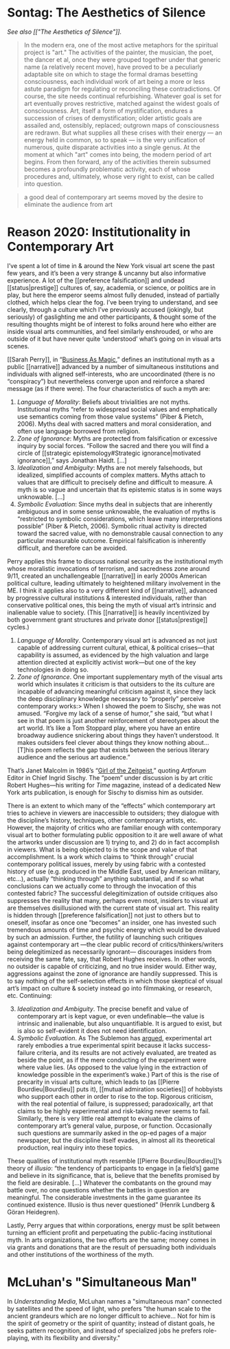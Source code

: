 # Sontag: The Aesthetics of Silence

_See also [["The Aesthetics of Silence"]]._

> In the modern era, one of the most active metaphors for the spiritual project is "art." The activities of the painter, the musician, the poet, the dancer et al, once they were grouped together under that generic name (a relatively recent move), have proved to be a peculiarly adaptable site on which to stage the formal dramas besetting consciousness, each individual work of art being a more or less astute paradigm for regulating or reconciling these contradictions. Of course, the site needs continual refurbishing. Whatever goal is set for art eventually proves restrictive, matched against the widest goals of consciousness. Art, itself a form of mystification, endures a succession of crises of demystification; older artistic goals are assailed and, ostensibly, replaced; outgrown maps of consciousness are redrawn. But what supplies all these crises with their energy — an energy held in common, so to speak — is the very unification of numerous, quite disparate activities into a single genus. At the moment at which "art" comes into being, the modern period of art begins. From then forward, any of the activities therein subsumed becomes a profoundly problematic activity, each of whose procedures and, ultimately, whose very right to exist, can be called into question.

> a good deal of contemporary art seems moved by the desire to eliminate the audience from art

# Reason 2020: Institutionality in Contemporary Art

I’ve spent a lot of time in & around the New York visual art scene the past few years, and it’s been a very strange & uncanny but also informative experience. A lot of the [[preference falsification]] and undead [[status|prestige]] cultures of, say, academia, or science, or politics are in play, but here the emperor seems almost fully denuded, instead of partially clothed, which helps clear the fog. I’ve been trying to understand, and see clearly, through a culture which I’ve previously accused (jokingly, but seriously) of gaslighting me and other participants, & thought some of the resulting thoughts might be of interest to folks around here who either are inside visual arts communities, and feel similarly enshrouded, or who are outside of it but have never quite ‘understood’ what’s going on in visual arts scenes.

[[Sarah Perry]], in “[Business As Magic](https://www.ribbonfarm.com/2016/04/07/business-as-magic/),” defines an institutional myth as a public [[narrative]] advanced by a number of simultaneous institutions and individuals with aligned self-interests, who are uncoordinated (there is no “conspiracy”) but nevertheless converge upon and reinforce a shared message (as if there were). The four characteristics of such a myth are:

1.  _Language of Morality_: Beliefs about trivialities are not myths. Institutional myths “refer to widespread social values and emphatically use semantics coming from those value systems” (Piber & Pietch, 2006). Myths deal with sacred matters and moral consideration, and often use language borrowed from religion.
2.  _Zone of Ignorance_: Myths are protected from falsification or excessive inquiry by social forces. “Follow the sacred and there you will find a circle of [[strategic epistemology#Strategic ignorance|motivated ignorance]],” says Jonathan Haidt. […]
3.  _Idealization and Ambiguity_: Myths are not merely falsehoods, but idealized, simplified accounts of complex matters. Myths attach to values that are difficult to precisely define and difficult to measure. A myth is so vague and uncertain that its epistemic status is in some ways unknowable. […]
4.  _Symbolic Evaluation_: Since myths deal in subjects that are inherently ambiguous and in some sense unknowable, the evaluation of myths is “restricted to symbolic considerations, which leave many interpretations possible” (Piber & Pietch, 2006). Symbolic ritual activity is directed toward the sacred value, with no demonstrable causal connection to any particular measurable outcome. Empirical falsification is inherently difficult, and therefore can be avoided.

Perry applies this frame to discuss national security as the institutional myth whose moralistic invocations of terrorism, and sacredness zone around 9/11, created an unchallengeable [[narrative]] in early 2000s American political culture, leading ultimately to heightened military involvement in the ME. I think it applies also to a very different kind of [[narrative]], advanced by progressive cultural institutions & interested individuals, rather than conservative political ones, this being the myth of visual art’s intrinsic and inalienable value to society. (This [[narrative]] is heavily incentivized by both government grant structures and private donor [[status|prestige]] cycles.)

1.  _Language of Morality_. Contemporary visual art is advanced as not just capable of addressing current cultural, ethical, & political crises—that capability is assumed, as evidenced by the high valuation and large attention directed at explicitly activist work—but one of the key technologies in doing so. 
2.  _Zone of Ignorance_. One important supplementary myth of the visual arts world which insulates it criticism is that outsiders to the its culture are incapable of advancing meaningful criticism against it, since they lack the deep disciplinary knowledge necessary to “properly” perceive contemporary works:> When I showed the poem to Sischy, she was not amused. “Forgive my lack of a sense of humor,” she said, “but what I see in that poem is just another reinforcement of stereotypes about the art world. It’s like a Tom Stoppard play, where you have an entire broadway audience snickering about things they haven’t understood. It makes outsiders feel clever about things they know nothing about… [T]his poem reflects the gap that exists between the serious literary audience and the serious art audience.”

That’s Janet Malcolm in 1986’s “[Girl of the Zeitgeist](https://www.newyorker.com/magazine/1986/10/20/a-girl-of-the-zeitgeist-i),” quoting _Artforum_ Editor in Chief Ingrid Sischy. The “poem” under discussion is by art critic Robert Hughes—his writing for _Time_ magazine, instead of a dedicated New York arts publication, is enough for Sischy to dismiss him as outsider. 

There is an extent to which many of the “effects” which contemporary art tries to achieve in viewers are inaccessible to outsiders; they dialogue with the discipline’s history, techniques, other contemporary artists, etc. However, the majority of critics who are familiar enough with contemporary visual art to bother formulating public opposition to it are well aware of what the artworks under discussion are 1) trying to, and 2) do in fact accomplish in viewers. What is being objected to is the scope and value of that accomplishment. Is a work which claims to “think through” crucial contemporary political issues, merely by using fabric with a contested history of use (e.g. produced in the Middle East, used by American military, etc…), actually “thinking through” anything substantial, and if so what conclusions can we actually come to through the invocation of this contested fabric? The successful delegitimization of outside critiques also suppresses the reality that many, perhaps even most, insiders to visual art are themselves disillusioned with the current state of visual art. This reality is hidden through [[preference falsification]] not just to others but to oneself, insofar as once one “becomes” an insider, one has invested such tremendous amounts of time and psychic energy which would be devalued by such an admission. Further, the futility of launching such critiques against contemporary art —the clear public record of critics/thinkers/writers being delegitimized as necessarily ignorant— discourages insiders from receiving the same fate, say, that Robert Hughes receives. In other words, no outsider is capable of criticizing, and no true insider would. Either way, aggressions against the zone of ignorance are handily suppressed. This is to say nothing of the self-selection effects in which those skeptical of visual art’s impact on culture & society instead go into filmmaking, or research, etc. Continuing:

3.  _Idealization and Ambiguity_. The precise benefit and value of contemporary art is kept vague, or even undefinable—the value is intrinsic and inalienable, but also unquantifiable. It is argued to exist, but is also so self-evident it does not need identification. 
4.  _Symbolic Evaluation_. As The Sublemon has [argued](https://carcinisation.com/2014/07/20/how-we-frame-the-value-of-experimental-art-badly/), experimental art rarely embodies a true experimental spirit because it lacks success-failure criteria, and its results are not actively evaluated, are treated as beside the point, as if the mere conducting of the experiment were where value lies. (As opposed to the value lying in the extraction of knowledge possible in the experiment’s wake.) Part of this is the rise of precarity in visual arts culture, which leads to (as [[Pierre Bourdieu|Bourdieu]] puts it), [[mutual admiration societies]] of hobbyists who support each other in order to rise to the top. Rigorous criticism, with the real potential of failure, is suppressed; paradoxically, art that claims to be highly experimental and risk-taking never seems to fail. Similarly, there is very little real attempt to evaluate the claims of contemporary art’s general value, purpose, or function. Occasionally such questions are summarily asked in the op-ed pages of a major newspaper, but the discipline itself evades, in almost all its theoretical production, real inquiry into these topics.

These qualities of institutional myth resemble [[Pierre Bourdieu|Bourdieu]]’s theory of _illusio_: “the tendency of participants to engage in [a field’s] game and believe in its significance, that is, believe that the benefits promised by the field are desirable. […] Whatever the combatants on the ground may battle over, no one questions whether the battles in question are meaningful. The considerable investments in the game guarantee its continued existence. Illusio is thus never questioned” (Henrik Lundberg & Göran Heidegren). 

Lastly, Perry argues that within corporations, energy must be split between turning an efficient profit and perpetuating the public-facing institutional myth. In arts organizations, the two efforts are the same; money comes in via grants and donations that are the result of persuading both individuals and other institutions of the worthiness of the myth.

# McLuhan's "Simultaneous Man"

In _Understanding Media_, McLuhan names a "simultaneous man" connected by satellites and the speed of light, who prefers "the human scale to the ancient grandeurs which are no longer difficult to achieve... Not for him is the spirit of geometry or the spirit of quantity; instead of distant goals, he seeks pattern recognition, and instead of specialized jobs he prefers role-playing, with its flexibility and diversity."